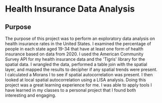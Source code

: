 # Health Insurance Data Analysis


## Purpose
The purpose of this project was to perform an exploratory data analysis on health insurance rates in the United States. I examined the percentage of people in each state aged 19-34 that have at least one form of health insurance based on data from 2020. I used the American Community Survey API for my health insurance data and the 'Tigris' library for the spatial data. I wrangled the data, performed a table join with the spatial layer, and mapped the results to decipher if any spatial trends were present. I calculated a Morans I to see if spatial autocorrelation was present. I then looked at local spatial autocorrelation using a LISA analysis. Doing this project was a great learning experience for me. I was able to apply tools I have learned in my classes to a personal project that I found both interesting and engaging. 
